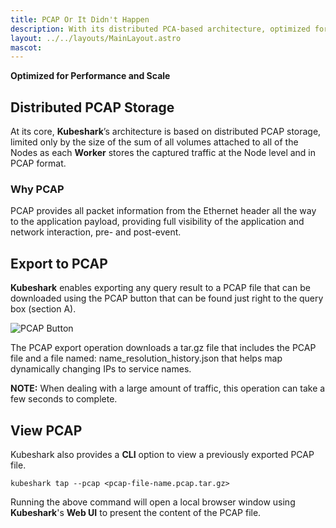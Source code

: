 ```yaml
---
title: PCAP Or It Didn't Happen
description: With its distributed PCA-based architecture, optimized for performance and scale, Kubeshark makes PCAP or It Didn't Happen possible.
layout: ../../layouts/MainLayout.astro
mascot:
---
```

**Optimized for Performance and Scale**

## Distributed PCAP Storage

At its core, **Kubeshark**’s architecture is based on distributed PCAP storage, limited only by the size of the sum of all volumes attached to all of the Nodes as each **Worker** stores the captured traffic at the Node level and in PCAP format.

### Why PCAP

PCAP provides all packet information from the Ethernet header all the way to the application payload, providing full visibility of the application and network interaction, pre- and post-event.

## Export to PCAP

**Kubeshark** enables exporting any query result to a PCAP file that can be downloaded using the PCAP button that can be found just right to the query box (section A).

![PCAP Button](/PCAP-button.png)

The PCAP export operation downloads a tar.gz file that includes the PCAP file and a file named: name_resolution_history.json that helps map dynamically changing IPs to service names.

**NOTE:** When dealing with a large amount of traffic, this operation can take a few seconds to complete.

## View PCAP

Kubeshark also provides a **CLI** option to view a previously exported PCAP file.

```shell
kubeshark tap --pcap <pcap-file-name.pcap.tar.gz>
```

Running the above command will open a local browser window using **Kubeshark**'s **Web UI** to present the content of the PCAP file.



